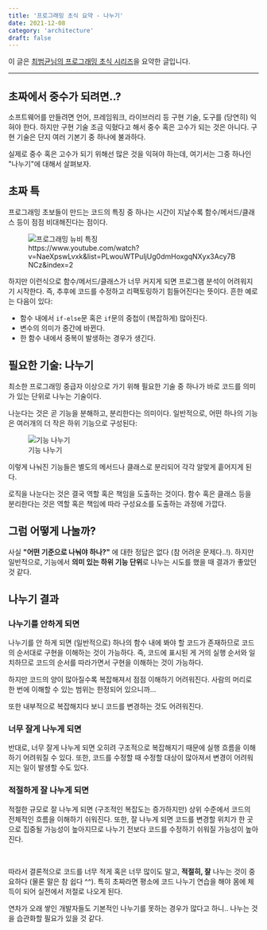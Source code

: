 ```yaml
---
title: '프로그래밍 초식 요약 - 나누기'
date: 2021-12-08
category: 'architecture'
draft: false
---
```


이 글은 [최범균님의 프로그래밍 초식 시리즈](https://www.youtube.com/watch?v=kRdML08R2Yo&list=PLwouWTPuIjUg0dmHoxgqNXyx3Acy7BNCz)을 요약한 글입니다.

<hr class="custom-hr">

## 초짜에서 중수가 되려면..?

소프트웨어를 만들려면 언어, 프레임워크, 라이브러리 등 구현 기술, 도구를 (당연히) 익혀야 한다. 하지만 구현 기술 조금 익혔다고 해서 중수 혹은 고수가 되는 것은 아니다. 구현 기술은 단지 여러 기본기 중 하나에 불과하다.

실제로 중수 혹은 고수가 되기 위해선 많은 것을 익혀야 하는데, 여기서는 그중 하나인 "나누기"에 대해서 살펴보자.

## 초짜 특

프로그래밍 초보들이 만드는 코드의 특징 중 하나는 시간이 지날수록 함수/메서드/클래스 등이 점점 비대해진다는 점이다.

<figure>
    <img src="https://cdn.jsdelivr.net/gh/jaehyeon48/jaehyeon48.github.io@master/assets/images/architecture/programming101/newbie.png" alt="프로그래밍 뉴비 특징" />
    <figcaption>https://www.youtube.com/watch?v=NaeXpswLvxk&list=PLwouWTPuIjUg0dmHoxgqNXyx3Acy7BNCz&index=2</figcaption>
</figure>

하지만 이런식으로 함수/메서드/클래스가 너무 커지게 되면 프로그램 분석이 어려워지기 시작한다. 즉, 추후에 코드를 수정하고 리팩토링하기 힘들어진다는 뜻이다. 흔한 예로는 다음이 있다:

- 함수 내에서 `if-else`문 혹은 `if`문의 중첩이 (복잡하게) 많아진다.
- 변수의 의미가 중간에 바뀐다.
- 한 함수 내에서 중복이 발생하는 경우가 생긴다.

## 필요한 기술: 나누기

최소한 프로그래밍 중급자 이상으로 가기 위해 필요한 기술 중 하나가 바로 코드를 의미가 있는 단위로 나누는 기술이다.

나눈다는 것은 곧 기능을 분해하고, 분리한다는 의미이다. 일반적으로, 어떤 하나의 기능은 여러개의 더 작은 하위 기능으로 구성된다:

<figure>
    <img src="https://cdn.jsdelivr.net/gh/jaehyeon48/jaehyeon48.github.io@master/assets/images/architecture/programming101/divide_logic.png" alt="기능 나누기" />
    <figcaption>기능 나누기</figcaption>
</figure>

이렇게 나눠진 기능들은 별도의 메서드나 클래스로 분리되어 각각 알맞게 흩어지게 된다.

로직을 나눈다는 것은 결국 역할 혹은 책임을 도출하는 것이다. 함수 혹은 클래스 등을 분리한다는 것은 역할 혹은 책임에 따라 구성요소를 도출하는 과정에 가깝다.

## 그럼 어떻게 나눌까?

사실 **"어떤 기준으로 나눠야 하나?"** 에 대한 정답은 없다 (참 어려운 문제다..!). 하지만 일반적으로, 기능에서 **의미 있는 하위 기능 단위**로 나누는 시도를 했을 때 결과가 좋았던 것 같다.

## 나누기 결과

### 나누기를 안하게 되면

나누기를 안 하게 되면 (일반적으로) 하나의 함수 내에 봐야 할 코드가 존재하므로 코드의 순서대로 구현을 이해하는 것이 가능하다. 즉, 코드에 표시된 게 거의 실행 순서와 일치하므로 코드의 순서를 따라가면서 구현을 이해하는 것이 가능하다.

하지만 코드의 양이 많아질수록 복잡해져서 점점 이해하기 어려워진다. 사람의 머리로 한 번에 이해할 수 있는 범위는 한정되어 있으니까...

또한 내부적으로 복잡해지다 보니 코드를 변경하는 것도 어려워진다.

### 너무 잘게 나누게 되면

반대로, 너무 잘게 나누게 되면 오히려 구조적으로 복잡해지기 때문에 실행 흐름을 이해하기 어려워질 수 있다. 또한, 코드를 수정할 때 수정할 대상이 많아져서 변경이 어려워지는 일이 발생할 수도 있다.

### 적절하게 잘 나누게 되면

적절한 규모로 잘 나누게 되면 (구조적인 복잡도는 증가하지만) 상위 수준에서 코드의 전체적인 흐름을 이해하기 쉬워진다. 또한, 잘 나누게 되면 코드를 변경할 위치가 한 곳으로 집중될 가능성이 높아지므로 나누기 전보다 코드를 수정하기 쉬워질 가능성이 높아진다.

<br />

따라서 결론적으로 코드를 너무 적게 혹은 너무 많이도 말고, **적절히, 잘** 나누는 것이 중요하다 (물론 말은 참 쉽다 ^^). 특히 초짜라면 평소에 코드 나누기 연습을 해야 몸에 체득이 되어 실전에서 저절로 나오게 된다.

연차가 오래 쌓인 개발자들도 기본적인 나누기를 못하는 경우가 많다고 하니.. 나누는 것을 습관화할 필요가 있을 것 같다.
